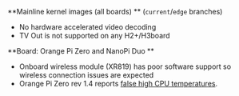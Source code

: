**Mainline kernel images (all boards) ** (`current`/`edge` branches)

- No hardware accelerated video decoding
- TV Out is not supported on any H2+/H3board

**Board: Orange Pi Zero and NanoPi Duo **

- Onboard wireless module (XR819) has poor software support so wireless connection issues are expected
- Orange Pi Zero rev 1.4 reports [false high CPU temperatures](https://forum.armbian.com/topic/4313-new-opi-zero-yet-another-high-temperature-issue).
